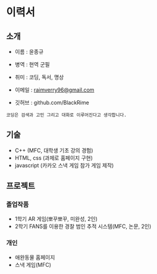 # 이력서

## 소개
 - 이름 : 윤종규

 - 병역 : 현역 군필
 - 취미 : 코딩, 독서, 명상

 - 이메일 : raimverry96@gmail.com
 - 깃허브 : github.com/BlackRime

```
코딩은 검색과 고민 그리고 대화로 이루어진다고 생각합니다.
```

## 기술

 - C++ (MFC, 대학생 기초 강의 경험)
 - HTML, css (과제로 홈페이지 구현)
 - javascript (카카오 스낵 게임 참가 게임 제작)

## 프로젝트

### 졸업작품
 - 1학기 AR 게임(뽀꾸뽀꾸, 미완성, 2인)
 - 2학기 FANS를 이용한 경찰 범인 추적 시스템(MFC, 논문, 2인)

### 개인
 - 애완동물 홈페이지
 - 스낵 게임(MFC)
